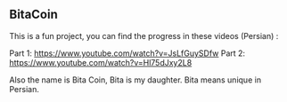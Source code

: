 BitaCoin
--------

This is a fun project, you can find the progress in these videos (Persian) : 

Part 1: https://www.youtube.com/watch?v=JsLfGuySDfw
Part 2: https://www.youtube.com/watch?v=Hl75dJxy2L8

Also the name is Bita Coin, Bita is my daughter. Bita means unique in Persian. 